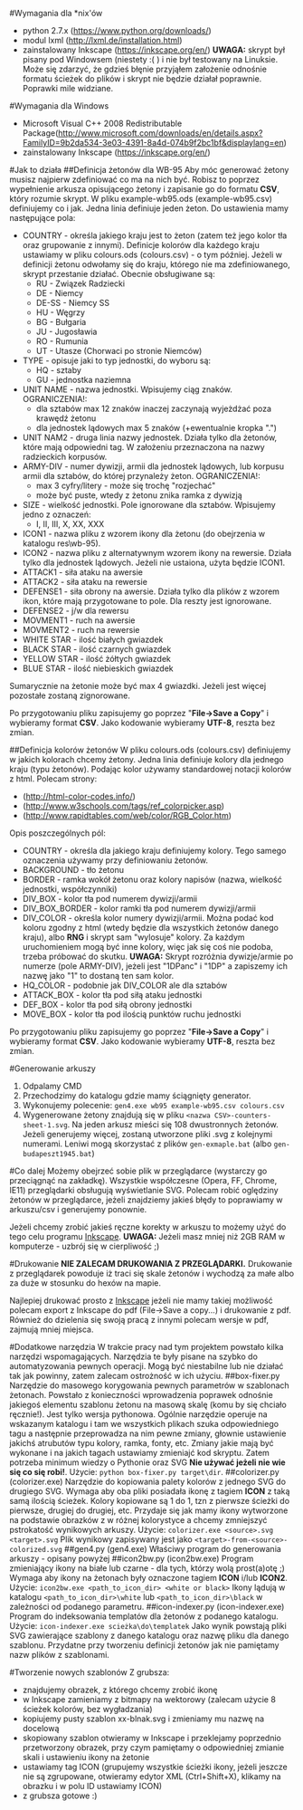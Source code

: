 #Wymagania dla *nix'ów
- python 2.7.x (https://www.python.org/downloads/)
- modul lxml  (http://lxml.de/installation.html) 
- zainstalowany Inkscape (https://inkscape.org/en/)
**UWAGA:** skrypt był pisany pod Windowsem (niestety :( ) i nie był testowany na Linuksie. Może się zdarzyć, że gdzieś błęnie przyjąłem założenie odnośnie formatu ścieżek do plików i skrypt nie będzie działał poprawnie. Poprawki mile widziane.

#Wymagania dla Windows
- Microsoft Visual C++ 2008 Redistributable Package(http://www.microsoft.com/downloads/en/details.aspx?FamilyID=9b2da534-3e03-4391-8a4d-074b9f2bc1bf&displaylang=en)
- zainstalowany Inkscape (https://inkscape.org/en/)

#Jak to działa
##Definicja żetonów dla WB-95
Aby móc generować żetony musisz najpierw zdefiniować co ma na nich być. Robisz to poprzez wypełnienie arkusza opisującego żetony i zapisanie go do formatu **CSV**, który rozumie skrypt. W pliku example-wb95.ods (example-wb95.csv) definiujemy co i jak. Jedna linia definiuje jeden żeton. 
Do ustawienia mamy następujące pola:
* COUNTRY - określa jakiego kraju jest to żeton (zatem też jego kolor tła oraz grupowanie z innymi).
	Definicje kolorów dla każdego kraju ustawiamy w pliku colours.ods (colours.csv) - o tym później. Jeżeli w definicji żetonu odwołamy się do kraju, którego nie ma zdefiniowanego, skrypt przestanie działać.
	Obecnie obsługiwane są:
	- RU - Związek Radziecki
	- DE - Niemcy
	- DE-SS - Niemcy SS
	- HU - Węgrzy
	- BG - Bułgaria
	- JU - Jugosławia
	- RO - Rumunia
	- UT - Utasze (Chorwaci po stronie Niemców)
* TYPE - opisuje jaki to typ jednostki, do wyboru są:
	- HQ - sztaby
	- GU - jednostka naziemna
* UNIT NAME - nazwa jednostki. Wpisujemy ciąg znaków. 
	OGRANICZENIA!:
	- dla sztabów max 12 znaków inaczej zaczynają wyjeżdżać poza krawędź żetonu
	- dla jednostek lądowych max 5 znaków (+ewentualnie kropka ".")
* UNIT NAM2 - druga linia nazwy jednostek. Działa tylko dla żetonów, które mają odpowiedni tag. W założeniu przeznaczona na nazwy radzieckich korpusów.
* ARMY-DIV - numer dywizji, armii dla jednostek lądowych, lub korpusu armii dla sztabów, do której przynależy żeton.
	OGRANICZENIA!:
	- max 3 cyfry/litery - może się trochę "rozjechać"
	- może być puste, wtedy z żetonu znika ramka z dywizją
* SIZE - wielkość jednostki. Pole ignorowane dla sztabów. Wpisujemy jedno z oznaczeń:
	- I, II, III, X, XX, XXX
* ICON1 - nazwa pliku z wzorem ikony dla żetonu (do obejrzenia w katalogu res\wb-95).
* ICON2 - nazwa pliku z alternatywnym wzorem ikony na rewersie. Działa tylko dla jednostek lądowych. Jeżeli nie ustaiona, użyta będzie ICON1.
* ATTACK1 - siła ataku na awersie
* ATTACK2 - siła ataku na rewersie
* DEFENSE1 - siła obrony na awersie. Działa tylko dla plików z wzorem ikon, które mają przygotowane to pole. Dla reszty jest ignorowane.
* DEFENSE2 - j/w dla rewersu
* MOVMENT1 - ruch na awersie
* MOVMENT2 - ruch na rewersie
* WHITE STAR - ilość białych gwiazdek
* BLACK STAR - ilość czarnych gwiazdek
* YELLOW STAR - ilość żółtych gwiazdek
* BLUE STAR - ilość niebieskich gwiazdek

Sumarycznie na żetonie może być max 4 gwiazdki. Jeżeli jest więcej pozostałe zostaną zignorowane.

Po przygotowaniu pliku zapisujemy go poprzez "**File->Save a Copy**" i wybieramy format **CSV**. Jako kodowanie wybieramy **UTF-8**, reszta bez zmian.


##Definicja kolorów żetonów
W pliku colours.ods (colours.csv) definiujemy w jakich kolorach chcemy żetony. Jedna linia definiuje kolory dla jednego kraju (typu żetonów). Podając kolor używamy standardowej notacji kolorów z html. Polecam strony:
 - (http://html-color-codes.info/)
 - (http://www.w3schools.com/tags/ref_colorpicker.asp)
 - (http://www.rapidtables.com/web/color/RGB_Color.htm)
 
Opis poszczególnych pól: 
* COUNTRY - określa dla jakiego kraju definiujemy kolory. Tego samego oznaczenia używamy przy definiowaniu żetonów.
* BACKGROUND - tło żetonu
* BORDER - ramka wokół żetonu oraz kolory napisów (nazwa, wielkość jednostki, współczynniki)
* DIV_BOX - kolor tła pod numerem dywizji/armii
* DIV_BOX_BORDER - kolor ramki tła pod numerem dywizji/armii
* DIV_COLOR - określa kolor numery dywizji/armii. Można podać kod koloru zgodny z html (wtedy będzie dla wszystkich żetonów danego kraju), albo **RNG** i skrypt sam "wylosuje" kolory. Za każdym uruchomieniem mogą być inne kolory, więc jak się coś nie podoba, trzeba próbować do skutku. **UWAGA:** Skrypt rozróżnia dywizje/armie po numerze (pole ARMY-DIV), jeżeli jest "1DPanc" i "1DP" a zapiszemy ich nazwę jako "1" to dostaną ten sam kolor.
* HQ_COLOR - podobnie jak DIV_COLOR ale dla sztabów
* ATTACK_BOX - kolor tła pod siłą ataku jednostki
* DEF_BOX - kolor tła pod siłą obrony jednostki
* MOVE_BOX - kolor tła pod ilością punktów ruchu jednostki

Po przygotowaniu pliku zapisujemy go poprzez "**File->Save a Copy**" i wybieramy format **CSV**. Jako kodowanie wybieramy **UTF-8**, reszta bez zmian.

#Generowanie arkuszy
1. Odpalamy CMD
2. Przechodzimy do katalogu gdzie mamy ściągnięty generator.
3. Wykonujemy polecenie:
	`gen4.exe wb95 example-wb95.csv colours.csv`
4. Wygenerowane żetony znajdują się w pliku `<nazwa CSV>-counters-sheet-1.svg`. Na jeden arkusz mieści się 108 dwustronnych żetonów. Jeżeli generujemy więcej, zostaną utworzone pliki .svg z kolejnymi numerami.
Leniwi mogą skorzystać z plików  `gen-exmaple.bat` (albo  `gen-budapeszt1945.bat`)

#Co dalej
Możemy obejrzeć sobie plik w przeglądarce (wystarczy go przeciągnąć na zakładkę). Wszystkie współczesne (Opera, FF, Chrome, IE11) przeglądarki obsługują wyświetlanie SVG. Polecam robić oględziny żetonów w przeglądarce, jeżeli znajdziemy jakieś błędy to poprawiamy w arkuszu/csv i generujemy ponownie.

Jeżeli chcemy zrobić jakieś ręczne korekty w arkuszu to możemy użyć do tego celu programu [Inkscape](https://inkscape.org/en/). 
**UWAGA:** Jeżeli masz mniej niż 2GB RAM w komputerze - uzbrój się w cierpliwość ;)

#Drukowanie
**NIE ZALECAM DRUKOWANIA Z PRZEGLĄDARKI.** Drukowanie z przeglądarek powoduje iż traci się skale żetonów i wychodzą za małe albo za duże w stosunku do hexów na mapie. 

Najlepiej drukować prosto z [Inkscape](https://inkscape.org/en/) jeżeli nie mamy takiej możliwość polecam export z Inkscape do pdf (File->Save a copy...) i drukowanie z pdf. Również do dzielenia się swoją pracą z innymi polecam wersje w pdf, zajmują mniej miejsca.

#Dodatkowe narzędzia
W trakcie pracy nad tym projektem powstało kilka narzędzi wspomagających. Narzędzia te były pisane na szybko do automatyzowania pewnych operacji. Mogą być niestabilne lub nie działać tak jak powinny, zatem zalecam ostrożność w ich użyciu.
##box-fixer.py
Narzędzie do masowego korygowania pewnych parametrów w szablonach żetonach. Powstało z konieczności wprowadzenia poprawek odnośnie jakiegoś elementu szablonu żetonu na masową skalę (komu by się chciało ręcznie!). Jest tylko wersja pythonowa. Ogólnie narzędzie operuje na wskazanym katalogu i tam we wszystkich plikach szuka odpowiedniego tagu a następnie przeprowadza na nim pewne zmiany, głownie ustawienie jakichś atrubutów typu kolory, ramka, fonty, etc. Zmiany jakie mają być wykonane i na jakich tagach ustawiamy zmieniajć kod skryptu. Zatem potrzeba minimum wiedzy o Pythonie oraz SVG **Nie używać jeżeli nie wie się co się robi!**. Użycie:
`python box-fixer.py target\dir`.
##colorizer.py (colorizer.exe)
Narzędzie do kopiowania palety kolorów z jednego SVG do drugiego SVG. Wymaga aby oba pliki posiadała ikonę z tagiem **ICON** z taką samą ilością ścieżek. Kolory kopiowane są 1 do 1, tzn z pierwsze ścieżki do pierwsze, drugiej do drugiej, etc. Przydaje się jak mamy ikony wytworzone na podstawie obrazków z w różnej kolorystyce a chcemy zmniejszyć pstrokatość wynikowych arkuszy. 
Użycie: `colorizer.exe <source>.svg <target>.svg`
Plik wynikowy zapisywany jest jako `<target>-from-<source>-colorized.svg`
##gen4.py (gen4.exe)
Właściwy program do generowania arkuszy - opisany powyżej
##icon2bw.py (icon2bw.exe)
Program zmieniający ikony na białe lub czarne - dla tych, którzy wolą prost(a)otę ;) Wymaga aby ikony na żetonach były oznaczone tagiem **ICON** i/lub **ICON2**.
Użycie: `icon2bw.exe <path_to_icon_dir> <white or black>`
Ikony lądują w katalogu `<path_to_icon_dir>\white` lub `<path_to_icon_dir>\black` w zależności od podanego parametru.
##icon-indexer.py (icon-indexer.exe)
Program do indeksowania templatów dla żetonów z podanego katalogu.
Użycie: `icon-indexer.exe scieżka\do\templatek`
Jako wynik powstają pliki SVG zawierające szablony z danego katalogu oraz nazwę pliku dla danego szablonu. Przydatne przy tworzeniu definicji żetonów jak nie pamiętamy nazw plików z szablonami.

#Tworzenie nowych szablonów
Z grubsza:
- znajdujemy obrazek, z którego chcemy zrobić ikonę
- w Inkscape zamieniamy z bitmapy na wektorowy (zalecam użycie 8 ścieżek kolorów, bez wygładzania)
- kopiujemy pusty szablon xx-blnak.svg i zmieniamy mu nazwę na docelową
- skopiowany szablon otwieramy w Inkscape i przeklejamy poprzednio przetworzony obrazek, przy czym pamiętamy o odpowiedniej zmianie skali i ustawieniu ikony na żetonie
- ustawiamy tag ICON (grupujemy wszystkie ścieżki ikony, jeżeli jeszcze nie są zgrupowane, otwieramy edytor XML (Ctrl+Shift+X), klikamy na obrazku i w polu ID ustawiamy ICON)
- z grubsza gotowe :)
